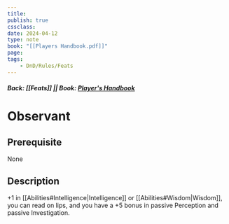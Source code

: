 ```yaml
---
title:
publish: true
cssclass:
date: 2024-04-12
type: note
book: "[[Players Handbook.pdf]]"
page: 
tags:
    - DnD/Rules/Feats
---
```


##### Back: [[Feats]] || Book: [Player's Handbook](https://drive.google.com/drive/folders/1O5bhpYizcIT5xxAoLOuzCRht_PVS7VSG?usp=sharing)

# Observant


## Prerequisite 
None

## Description
+1 in [[Abilities#Intelligence|Intelligence]] or [[Abilities#Wisdom|Wisdom]], you can read on lips, and you have a +5 bonus in passive Perception and passive Investigation.